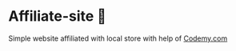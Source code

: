 # Affiliate-site :money_mouth_face:                                                                                                                                                                                                      
Simple website affiliated with local store
 with help of <a href="http://johnelder.com/">Codemy.com</a>

